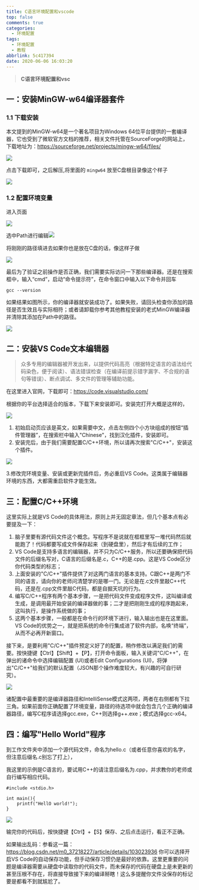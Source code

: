 ```yaml
---
title: C语言环境配置和vscode
top: false
comments: true
categories:
  - 环境配置
tags:
  - 环境配置
  - 教程
abbrlink: 5c417394
date: 2020-06-06 16:03:20
---
```


> **C语言环境配置和vsc**

<!--more--->

## 一：安装MinGW-w64编译器套件

### 1.1 下载安装

本文提到的MinGW-w64是一个著名项目为Windows 64位平台提供的一套编译器，它也受到了微软官方文档的推荐，相关文件托管在SourceForge的网站上，下载地址为：https://sourceforge.net/projects/mingw-w64/files/    

![](http://photo.jomeswang.top/20200606004628.png)

点击下载即可，之后解压,将里面的  `mingw64`  放至C盘根目录像这个样子

![](http://photo.jomeswang.top/20200606004749.png)

### 1.2 配置环境变量

进入页面

![](http://photo.jomeswang.top/20200606004937.png)

选中Path进行编辑![](http://photo.jomeswang.top/20200606005040.png)

将刚刚的路径填进去如果你也是放在C盘的话，像这样子做

![](http://photo.jomeswang.top/20200606005147.png)

最后为了验证之前操作是否正确，我们需要实际访问一下那些编译器。还是在搜索框中，输入“cmd”，启动“命令提示符”，在命令窗口中输入以下命令并回车

```
gcc --version
```


如果结果如图所示，你的编译器就安装成功了。如果失败，请回头检查你添加的路径是否生效且与实际相符；或者请卸载你参考其他教程安装的老式MinGW编译器并清除其添加在Path中的路径。

![](http://photo.jomeswang.top/20200606005245.png)



## 二：安装VS Code文本编辑器

> 众多专用的编辑器被开发出来，以提供代码高亮（根据特定语言的语法给代码染色，便于阅读）、语法错误检查（在编译前提示错字漏字、不合规的语句等错误）、断点调试、多文件的管理等辅助功能。

在这里进入官网，下载即可：https://code.visualstudio.com/

根据你的平台选择适合的版本，下载下来安装即可。安装完打开大概是这样的，

![](http://photo.jomeswang.top/20200606091756.png)

1. 初始启动页应该是英文，如果需要中文，点击左侧四个小方块组成的按钮“插件管理器”，在搜索栏中输入"Chinese"，找到汉化插件，安装即可。
2. 安装完后，由于我们需要配置C/C++环境，所以请再次搜索"C/C++"，安装这个插件。

![](http://photo.jomeswang.top/20200606091957.png)

3.修改完环境变量、安装或更新完插件后，务必重启VS Code。这类属于编辑器环境的东西，大都需重启软件才能生效。

## 三：配置C/C++环境

这里实际上就是VS Code的具体用法，原则上并无固定章法，但几个基本点有必要提及一下：

1. 脑子里要有源代码文件这个概念。写程序不是说就在框框里写一堆代码然后就能跑了！代码都要写成文件保存起来（到硬盘里），然后才有后续的工作；
2. VS Code是支持多语言的编辑器，并不只为C/C++服务，所以还要确保把代码文件的后缀名写对，C语言的后缀名是.c，C++的是.cpp。这是VS Code区分你代码类型的标志；
3. 上面安装的"C/C++"插件提供了对这两门语言的基本支持。C跟C++是两门不同的语言，请向你的老师问清楚学的是哪一门。无论是在.c文件里敲C++代码，还是在.cpp文件里敲C代码，都是自掘天坑的行为。
4. 编写C/C++程序有两个基本步骤，一是把代码文件变成程序文件，这叫编译或生成，是调用最开始安装的编译器做的事；二才是把刚刚生成的程序跑起来，这叫执行，是操作系统做的事；
5. 这两个基本步骤，一般都是在命令行的环境下进行，输入输出也是在这里面。VS Code的优势之一，就是把系统的命令行集成进了软件内部，名唤“终端”，从而不必再开新窗口。

接下来，是要利用"C/C++"插件预定义好了的配置，稍作修改以满足我们的需要。按快捷键【Ctrl】【Shift】+【P】，打开命令面板，输入关键词"C/C++"，在弹出的诸命令中选择编辑配置 (UI)或者Edit Configurations (UI)，将弹出"C/C++"给我们的默认配置（JSON那个操作难度较大，有兴趣的可自行研究）。

![](http://photo.jomeswang.top/20200606092350.png)

诸配置中最重要的是编译器路径和IntelliSense模式这两项，两者在右侧都有下拉三角。如果前面你正确配置了环境变量，路径的待选项中就会包含几个正确的编译器路径，编写C程序请选择gcc.exe，C++则选择g++.exe；模式选择gcc-x64。

## 四：编写"Hello World"程序

到工作文件夹中添加一个源代码文件，命名为hello.c（或者任意你喜欢的名字，但注意后缀名.c别忘了打上），

我这里的示例是C语言的，要试用C++的请注意后缀名为.cpp，并求教你的老师或自行编写相应代码。

```
#include <stdio.h>

int main(){
    printf("HellO world!");
}
```

![](http://photo.jomeswang.top/20200606093434.png)

输完你的代码后，按快捷键【Ctrl】+【S】保存、之后点击运行，看正不正确。

如果输出乱码：参看这一篇：https://blog.csdn.net/m0_37218227/article/details/103023936
你可以选择开启VS Code的自动保存功能，但手动保存习惯仍是最好的依靠。这里更重要的问题是编译器需要从硬盘中读取你的代码文件，而未保存的代码在硬盘上是未更新的甚至压根不存在，将直接导致接下来的编译掰瞎！这么多提醒你文件没保存的标记要是都看不到就尴尬了。